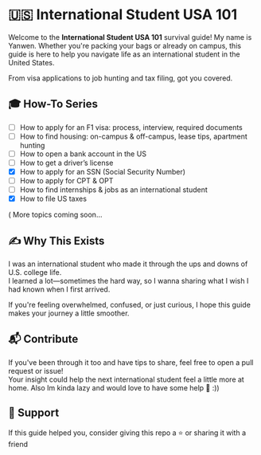 # 🇺🇸 International Student USA 101

Welcome to the **International Student USA 101** survival guide! My name is Yanwen.
Whether you're packing your bags or already on campus, this guide is here to help you navigate life as an international student in the United States.

From visa applications to job hunting and tax filing, got you covered.


##  🎓 How-To Series
- [ ] How to apply for an F1 visa: process, interview, required documents  
- [ ] How to find housing: on-campus & off-campus, lease tips, apartment hunting  
- [ ] How to open a bank account in the US  
- [ ] How to get a driver’s license  
- [x] How to apply for an SSN (Social Security Number)  
- [ ] How to apply for CPT & OPT  
- [ ] How to find internships & jobs as an international student  
- [x] How to file US taxes

( More topics coming soon…


## ✍️ Why This Exists

I was an international student who made it through the ups and downs of U.S. college life.  
I learned a lot—sometimes the hard way, so I wanna sharing what I wish I had known when I first arrived.

If you're feeling overwhelmed, confused, or just curious, I hope this guide makes your journey a little smoother.


## 📬 Contribute

If you've been through it too and have tips to share, feel free to open a pull request or issue!  
Your insight could help the next international student feel a little more at home.
Also Im kinda lazy and would love to have some help 🫶 :))


## 💛 Support

If this guide helped you, consider giving this repo a ⭐ or sharing it with a friend 

